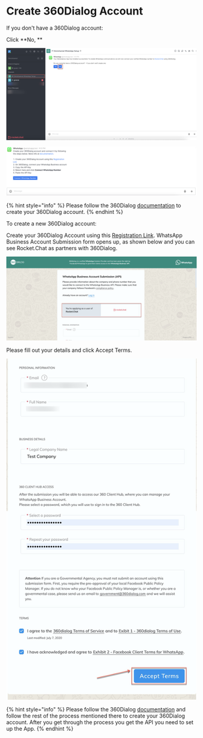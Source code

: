 # Create 360Dialog Account

If you don't have a 360Dialog account:

Click **No, **

![](<../../../../../../.gitbook/assets/image (664) (1).png>)

![](<../../../../../../.gitbook/assets/image (648) (1).png>)

{% hint style="info" %}
Please follow the 360Dialog [documentation](https://docs.360dialog.com/360-client-hub/submission-process) to create your 360Dialog account.
{% endhint %}

To create a new 360Dialog account:

Create your 360Dialog Account using this [Registration Link](https://hub.360dialog.com/lp/whatsapp/Tuk0tFPA?partner=eyJ3b3Jrc3BhY2VfaWQiOiI1YzQ3YTQ1ODZmOGE1NzAwMDE2ZGRhZWMiLCJhcHBfYmFzZV9lbmRwb2ludCI6Imh0dHBzOi8vdW5zdGFibGUucm9ja2V0LmNoYXQvYXBpL2FwcHMvcHJpdmF0ZS9mZGYxM2Y1NC1jMTMzLTQyYTAtODBkYy00NDFkZTMzYTZkYTcvYnU0SGVSNDZMNUpoRWdwTGUifQ%253D%253D\&redirect\_url=https://unstable.rocket.chat/api/apps/private/fdf13f54-c133-42a0-80dc-441de33a6da7/bu4HeR46L5JhEgpLe/auth/status). WhatsApp Business Account Submission form opens up, as shown below and you can see Rocket.Chat as partners with 360Dialog.

![](<../../../../../../.gitbook/assets/image (453) (1) (1).png>)

Please fill out your details and click Accept Terms.

![](<../../../../../../.gitbook/assets/image (445) (1).png>)

{% hint style="info" %}
Please follow the 360Dialog [documentation](https://docs.360dialog.com/360-client-hub/submission-process) and follow the rest of the process mentioned there to create your 360Dialog account. After you get through the process you get the API you need to set up the App.
{% endhint %}
